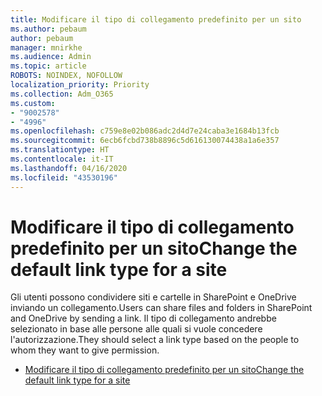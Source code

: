 ```yaml
---
title: Modificare il tipo di collegamento predefinito per un sito
ms.author: pebaum
author: pebaum
manager: mnirkhe
ms.audience: Admin
ms.topic: article
ROBOTS: NOINDEX, NOFOLLOW
localization_priority: Priority
ms.collection: Adm_O365
ms.custom:
- "9002578"
- "4996"
ms.openlocfilehash: c759e8e02b086adc2d4d7e24caba3e1684b13fcb
ms.sourcegitcommit: 6ecb6fcbd738b8896c5d616130074438a1a6e357
ms.translationtype: HT
ms.contentlocale: it-IT
ms.lasthandoff: 04/16/2020
ms.locfileid: "43530196"
---
```

# <a name="change-the-default-link-type-for-a-site"></a><span data-ttu-id="d776d-102">Modificare il tipo di collegamento predefinito per un sito</span><span class="sxs-lookup"><span data-stu-id="d776d-102">Change the default link type for a site</span></span>

<span data-ttu-id="d776d-103">Gli utenti possono condividere siti e cartelle in SharePoint e OneDrive inviando un collegamento.</span><span class="sxs-lookup"><span data-stu-id="d776d-103">Users can share files and folders in SharePoint and OneDrive by sending a link.</span></span> <span data-ttu-id="d776d-104">Il tipo di collegamento andrebbe selezionato in base alle persone alle quali si vuole concedere l'autorizzazione.</span><span class="sxs-lookup"><span data-stu-id="d776d-104">They should select a link type based on the people to whom they want to give permission.</span></span>

- [<span data-ttu-id="d776d-105">Modificare il tipo di collegamento predefinito per un sito</span><span class="sxs-lookup"><span data-stu-id="d776d-105">Change the default link type for a site</span></span>](https://docs.microsoft.com/sharepoint/change-default-sharing-link)

